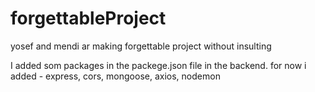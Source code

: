 # forgettableProject
yosef and mendi ar making forgettable project without insulting

I added som packages in the packege.json file in the backend. for now i added - express, cors, mongoose, axios, nodemon 
